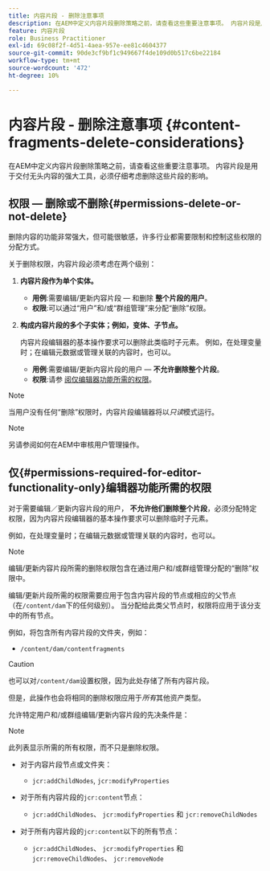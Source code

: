 ```yaml
---
title: 内容片段 - 删除注意事项
description: 在AEM中定义内容片段删除策略之前，请查看这些重要注意事项。 内容片段是用于交付无头内容的强大工具，必须仔细考虑删除这些片段的影响。
feature: 内容片段
role: Business Practitioner
exl-id: 69c08f2f-4d51-4aea-957e-ee81c4604377
source-git-commit: 90de3cf9bf1c949667f4de109d0b517c6be22184
workflow-type: tm+mt
source-wordcount: '472'
ht-degree: 10%

---
```


# 内容片段 - 删除注意事项 {#content-fragments-delete-considerations}

在AEM中定义内容片段删除策略之前，请查看这些重要注意事项。 内容片段是用于交付无头内容的强大工具，必须仔细考虑删除这些片段的影响。

## 权限 — 删除或不删除{#permissions-delete-or-not-delete}

删除内容的功能非常强大，但可能很敏感，许多行业都需要限制和控制这些权限的分配方式。

关于删除权限，内容片段必须考虑在两个级别：

1. **内容片段作为单个实体。**

   * **用例**:需要编辑/更新内容片段 — 和删除 **整个片段的用户**。
   * **权限**:可以通过“用户”和/或“群组管理”来分配“删除”权限。  <!-- The [Delete](/help/sites-administering/security.md#actions) permission can be [assigned through User and/or Group Management](/help/sites-administering/security.md#managing-permissions). -->

2. **构成内容片段的多个子实体；例如，变体、子节点。**

   内容片段编辑器的基本操作要求可以删除此类临时子元素。 例如，在处理变量时；在编辑元数据或管理关联的内容时，也可以。

   * **用例**:需要编辑/更新内容片段的用户 —  **不允许删除整个片段**。
   * **权限**:请参 [阅仅编辑器功能所需的权限](#permissions-required-for-editor-functionality-only)。

>[!NOTE]
>
>当用户没有任何“删除”权限时，内容片段编辑器将以&#x200B;*只读*&#x200B;模式运行。<!-- When a user does not have any [Delete](/help/sites-administering/security.md#actions) permissions, the Content Fragment editor operates in *read-only* mode. -->

>[!NOTE]
>
>另请参阅如何在AEM中审核用户管理操作。 <!-- See also [How to Audit User Management Operations in AEM](/help/sites-administering/audit-user-management-operations.md). -->

## 仅{#permissions-required-for-editor-functionality-only}编辑器功能所需的权限

对于需要编辑／更新内容片段的用户， **不允许他们删除整个片段**，必须分配特定权限，因为内容片段编辑器的基本操作要求可以删除临时子元素。

例如，在处理变量时；在编辑元数据或管理关联的内容时，也可以。

>[!NOTE]
>
>编辑/更新内容片段所需的删除权限包含在通过用户和/或群组管理分配的“删除”权限中。<!-- The delete permissions, required to edit/update a Content Fragment, are included in the Delete permission [assigned through User and/or Group Management](/help/sites-administering/security.md#managing-permissions). -->

编辑/更新片段所需的权限需要应用于包含内容片段的节点或相应的父节点（在`/content/dam`下的任何级别）。 当分配给此类父节点时，权限将应用于该分支中的所有节点。

例如，将包含所有内容片段的文件夹，例如：

* `/content/dam/contentfragments`

>[!CAUTION]
>
>也可以对`/content/dam`设置权限，因为此处存储了所有内容片段。
>
>但是，此操作也会将相同的删除权限应用于&#x200B;*所有*&#x200B;其他资产类型。

允许特定用户和/或群组编辑/更新内容片段的先决条件是：

>[!NOTE]
>
>此列表显示所需的所有权限，而不只是删除权限。

* 对于内容片段节点或文件夹：

   * `jcr:addChildNodes`, `jcr:modifyProperties`

* 对于所有内容片段的`jcr:content`节点：

   * `jcr:addChildNodes`、 `jcr:modifyProperties` 和  `jcr:removeChildNodes`

* 对于所有内容片段的`jcr:content`以下的所有节点：

   * `jcr:addChildNodes`、 `jcr:modifyProperties` 和 `jcr:removeChildNodes`、  `jcr:removeNode`

<!-- There is no CRXDE Lite -->

<!--
These `remove` privileges must be [administered using Access Control Lists, within CRXDE Lite](/help/sites-administering/user-group-ac-admin.md#access-right-management). 

The `add` and `modify` privileges can also be administered in CRXDE Lite, or using the User Management console.

For example, the definition of the `remove` privileges for a group `content-authors-no-delete`:

![cf-delete-03](assets/cf-delete-03.png)
-->
